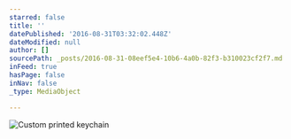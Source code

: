 ```yaml
---
starred: false
title: ''
datePublished: '2016-08-31T03:32:02.448Z'
dateModified: null
author: []
sourcePath: _posts/2016-08-31-08eef5e4-10b6-4a0b-82f3-b310023cf2f7.md
inFeed: true
hasPage: false
inNav: false
_type: MediaObject

---
```

![Custom printed keychain](https://the-grid-user-content.s3-us-west-2.amazonaws.com/e6bc4719-eb19-4e82-8f70-2f591b0a2a22.jpg)